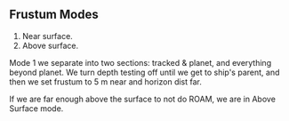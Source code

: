## Frustum Modes ##

  1. Near surface.
  1. Above surface.

Mode 1 we separate into two sections: tracked & planet, and everything beyond planet.
We turn depth testing off until we get to ship's parent, and then we set frustum
to 5 m near and horizon dist far.

If we are far enough above the surface to not do ROAM, we are in Above Surface mode.